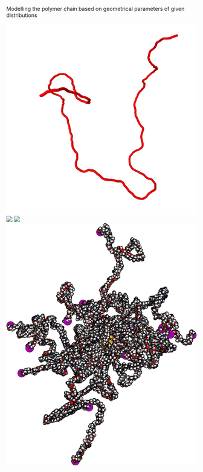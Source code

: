 Modelling the polymer chain based on geometrical parameters of given distributions    

<img src='.\worm_like_micelle\backbone_2000_8_0.25.png'>

<img src='.\worm_like_micelle\figures\chain\chain.gif'>

<img src='.\worm_like_micelle\figures\ring\ring.gif'>

<img src='.\PNIPAM\PNIPAM.png'>